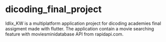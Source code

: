 # dicoding_final_project

Idlix_KW is a multiplatform application project for dicoding academies final assigment made with flutter. The application contain a movie searching feature with moviesminidatabase API from rapidapi.com.
